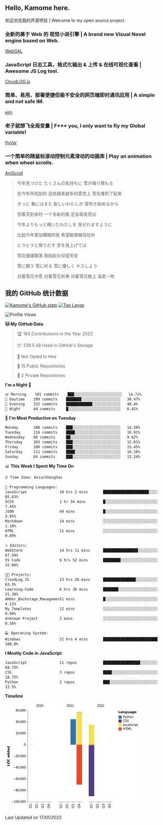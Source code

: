 ## Hello, Kamome here.

欢迎浏览我的开源项目 | Welcome to my open source project.

### 全新的基于 Web 的 视觉小说引擎 | A brand new Visual Novel engine based on Web.

[WebGAL](https://github.com/MakinoharaShoko/WebGAL)

### JavaScript 日志工具，格式化输出 & 上传 & 在线可视化查看 | Awesome JS Log tool.

[CloudLOG.js](https://github.com/MakinoharaShoko/CloudLog.JS)

### 简单、易用、部署便捷但极不安全的网页端即时通讯应用 | A simple and not safe IM.

[eim](https://github.com/MakinoharaShoko/eim)

### 老子就想飞全局变量 | F*** you, I only want to fly my Global variable!

[flyVar](https://github.com/MakinoharaShoko/flyVar)

### 一个简单的随鼠标滚动控制元素滑动的动画库 | Play an animation when wheel scrolls.

[AniScroll](https://github.com/MakinoharaShoko/AniScroll)

> 今年見つけた たくさんの気持ちに 雪が降り積もる  
> 
> 在今年所找到的 这些越来越多的感觉上 雪花堆积了起来  
> 
> きっと 春にはまた 新しいわたしが 芽吹き始めるから  
> 
> 但春天到来时 一个全新的我 定会萌发而出  
> 
> 今年よりもっと輝いたわたしを 見せれますように  
> 
> 比起今年更加耀眼的我 希望能够展现给你  
> 
> ヒラヒラと降りだす 空を見上げては  
> 
> 雪花缓缓飘落 我抬起头仰望天空  
> 
> 雪に願う 雪に祈る 雪に優しく キスしよう  
> 
> 对着雪花许愿 对着雪花祈祷 对着雪花献上 温柔一吻

## 我的 GitHub 统计数据

[![Kamome's GitHub stats](https://github-readme-stats.vercel.app/api?username=MakinoharaShoko)](https://github.com/anuraghazra/github-readme-stats)
[![Top Langs](https://github-readme-stats.vercel.app/api/top-langs/?username=MakinoharaShoko&layout=compact)](https://github.com/anuraghazra/github-readme-stats)

<!--
**MakinoharaShoko/MakinoharaShoko** is a ✨ _special_ ✨ repository because its `README.md` (this file) appears on your GitHub profile.

Here are some ideas to get you started:

- 🔭 I’m currently working on ...
- 🌱 I’m currently learning ...
- 👯 I’m looking to collaborate on ...
- 🤔 I’m looking for help with ...
- 💬 Ask me about ...
- 📫 How to reach me: ...
- 😄 Pronouns: ...
- ⚡ Fun fact: ...
-->

<!--START_SECTION:waka-->
![Profile Views](http://img.shields.io/badge/Profile%20Views-8-blue)

**🐱 My GitHub Data** 

> 🏆 184 Contributions in the Year 2022
 > 
> 📦 339.5 kB Used in GitHub's Storage 
 > 
> 🚫 Not Opted to Hire
 > 
> 📜 15 Public Repositories 
 > 
> 🔑 2 Private Repositories  
 > 
**I'm a Night 🦉** 

```text
🌞 Morning    101 commits    ███░░░░░░░░░░░░░░░░░░░░░░   14.72% 
🌆 Daytime    209 commits    ███████░░░░░░░░░░░░░░░░░░   30.47% 
🌃 Evening    332 commits    ████████████░░░░░░░░░░░░░   48.4% 
🌙 Night      44 commits     █░░░░░░░░░░░░░░░░░░░░░░░░   6.41%

```
📅 **I'm Most Productive on Tuesday** 

```text
Monday       100 commits    ███░░░░░░░░░░░░░░░░░░░░░░   14.58% 
Tuesday      116 commits    ████░░░░░░░░░░░░░░░░░░░░░   16.91% 
Wednesday    66 commits     ██░░░░░░░░░░░░░░░░░░░░░░░   9.62% 
Thursday     103 commits    ███░░░░░░░░░░░░░░░░░░░░░░   15.01% 
Friday       106 commits    ███░░░░░░░░░░░░░░░░░░░░░░   15.45% 
Saturday     111 commits    ████░░░░░░░░░░░░░░░░░░░░░   16.18% 
Sunday       84 commits     ███░░░░░░░░░░░░░░░░░░░░░░   12.24%

```


📊 **This Week I Spent My Time On** 

```text
⌚︎ Time Zone: Asia/Shanghai

💬 Programming Languages: 
JavaScript               18 hrs 2 mins       █████████████████████░░░░   85.63% 
SCSS                     1 hr 34 mins        █░░░░░░░░░░░░░░░░░░░░░░░░   7.45% 
JSON                     49 mins             █░░░░░░░░░░░░░░░░░░░░░░░░   3.95% 
Markdown                 14 mins             ░░░░░░░░░░░░░░░░░░░░░░░░░   1.18% 
HTML                     11 mins             ░░░░░░░░░░░░░░░░░░░░░░░░░   0.89%

🔥 Editors: 
WebStorm                 14 hrs 11 mins      ████████████████░░░░░░░░░   67.34% 
VS Code                  6 hrs 52 mins       ████████░░░░░░░░░░░░░░░░░   32.66%

🐱‍💻 Projects: 
CloudLog.JS              13 hrs 20 mins      ███████████████░░░░░░░░░░   63.3% 
Learning-Code            6 hrs 36 mins       ███████░░░░░░░░░░░░░░░░░░   31.38% 
AHUer_Backstage_Managemen51 mins             █░░░░░░░░░░░░░░░░░░░░░░░░   4.11% 
My_Templates             12 mins             ░░░░░░░░░░░░░░░░░░░░░░░░░   0.98% 
Unknown Project          2 mins              ░░░░░░░░░░░░░░░░░░░░░░░░░   0.16%

💻 Operating System: 
Windows                  21 hrs 4 mins       █████████████████████████   100.0%

```

**I Mostly Code in JavaScript** 

```text
JavaScript               11 repos            █████████████████░░░░░░░░   68.75% 
CSS                      3 repos             ████░░░░░░░░░░░░░░░░░░░░░   18.75% 
Python                   2 repos             ███░░░░░░░░░░░░░░░░░░░░░░   12.5%

```


**Timeline**

![Chart not found](https://raw.githubusercontent.com/MakinoharaShoko/MakinoharaShoko/main/charts/bar_graph.png) 


 Last Updated on 17/01/2022
<!--END_SECTION:waka-->
